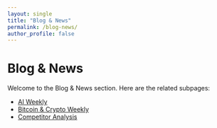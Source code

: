 ```yaml
---
layout: single
title: "Blog & News"
permalink: /blog-news/
author_profile: false
---
```


# Blog & News

Welcome to the Blog & News section. Here are the related subpages:

- [AI Weekly](/ai-weekly/)
- [Bitcoin & Crypto Weekly](/bitcoin-crypto-weekly/)
- [Competitor Analysis](/competitor-analysis/)
